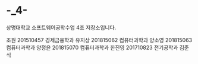 # -_4-
상명대학교 소프트웨어공학수업 4조 저장소입니다.


조원
201510457 경제금융학과 유지상
201815062 컴퓨터과학과 양소영
201815063 컴퓨터과학과 양정윤
201815070 컴퓨터과학과 한진영
201710823 전기공학과 김준식
